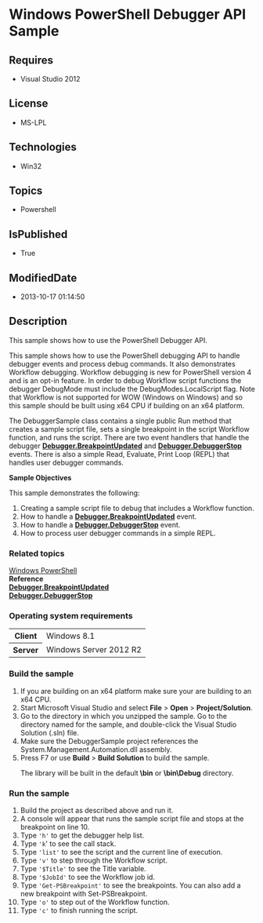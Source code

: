# Windows PowerShell Debugger API Sample
## Requires
* Visual Studio 2012
## License
* MS-LPL
## Technologies
* Win32
## Topics
* Powershell
## IsPublished
* True
## ModifiedDate
* 2013-10-17 01:14:50
## Description

<div id="mainSection">
<p>This sample shows how to use the PowerShell Debugger API. </p>
<p>This sample shows how to use the PowerShell debugging API to handle debugger events and process debug commands. It also demonstrates Workflow debugging. Workflow debugging is new for PowerShell version 4 and is an opt-in feature. In order to debug Workflow
 script functions the debugger DebugMode must include the DebugModes.LocalScript flag. Note that Workflow is not supported for WOW (Windows on Windows) and so this sample should be built using x64 CPU if building on an x64 platform.
</p>
<p>The DebuggerSample class contains a single public Run method that creates a sample script file, sets a single breakpoint in the script Workflow function, and runs the script. There are two event handlers that handle the debugger
<a href="http://msdn.microsoft.com/en-us/library/windows/desktop/dd182204"><b>Debugger.BreakpointUpdated</b></a> and
<a href="http://msdn.microsoft.com/en-us/library/windows/desktop/dd182205"><b>Debugger.DebuggerStop</b></a> events. There is also a simple Read, Evaluate, Print Loop (REPL) that handles user debugger commands.</p>
<p><b>Sample Objectives</b></p>
<p>This sample demonstrates the following:</p>
<ol>
<li>Creating a sample script file to debug that includes a Workflow function. </li><li>How to handle a <a href="http://msdn.microsoft.com/en-us/library/windows/desktop/dd182204">
<b>Debugger.BreakpointUpdated</b></a> event. </li><li>How to handle a <a href="http://msdn.microsoft.com/en-us/library/windows/desktop/dd182205">
<b>Debugger.DebuggerStop</b></a> event. </li><li>How to process user debugger commands in a simple REPL. </li></ol>
<p></p>
<h3><a id="related_topics"></a>Related topics</h3>
<dl><dt><a href="http://go.microsoft.com/fwlink/?LinkID=178145">Windows PowerShell</a>
</dt><dt><b>Reference</b> </dt><dt><a href="http://msdn.microsoft.com/en-us/library/windows/desktop/dd182204"><b>Debugger.BreakpointUpdated</b></a>
</dt><dt><a href="http://msdn.microsoft.com/en-us/library/windows/desktop/dd182205"><b>Debugger.DebuggerStop</b></a>
</dt></dl>
<h3>Operating system requirements</h3>
<table>
<tbody>
<tr>
<th>Client</th>
<td><dt>Windows&nbsp;8.1 </dt></td>
</tr>
<tr>
<th>Server</th>
<td><dt>Windows Server&nbsp;2012&nbsp;R2 </dt></td>
</tr>
</tbody>
</table>
<h3>Build the sample</h3>
<p></p>
<ol>
<li>If you are building on an x64 platform make sure your are building to an x64 CPU.
</li><li>Start Microsoft Visual Studio and select <b>File</b> &gt; <b>Open</b> &gt; <b>
Project/Solution</b>. </li><li>Go to the directory in which you unzipped the sample. Go to the directory named for the sample, and double-click the Visual Studio Solution (.sln) file.
</li><li>Make sure the DebuggerSample project references the System.Management.Automation.dll assembly.
</li><li>Press F7 or use <b>Build</b> &gt; <b>Build Solution</b> to build the sample.
<p>The library will be built in the default<b> \bin</b> or <b>\bin\Debug</b> directory.</p>
</li></ol>
<p></p>
<h3>Run the sample</h3>
<p></p>
<ol>
<li>Build the project as described above and run it. </li><li>A console will appear that runs the sample script file and stops at the breakpoint on line 10.
</li><li>Type <code>'h'</code> to get the debugger help list. </li><li>Type <code>'k</code>' to see the call stack. </li><li>Type <code>'list'</code> to see the script and the current line of execution.
</li><li>Type <code>'v'</code> to step through the Workflow script. </li><li>Type <code>'$Title'</code> to see the Title variable. </li><li>Type <code>'$JobId'</code> to see the Workflow job id. </li><li>Type <code>'Get-PSBreakpoint'</code> to see the breakpoints. You can also add a new breakpoint with Set-PSBreakpoint.
</li><li>Type <code>'o'</code> to step out of the Workflow function. </li><li>Type <code>'c'</code> to finish running the script. </li></ol>
<p></p>
</div>
